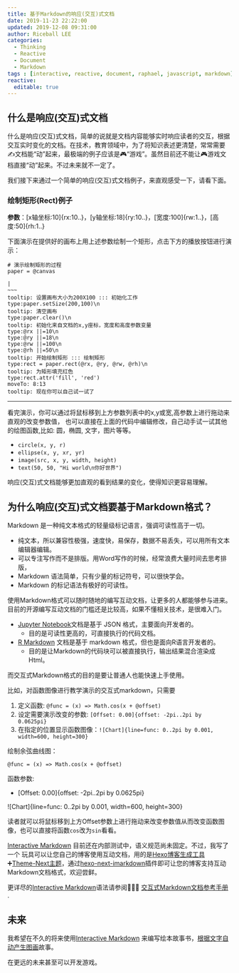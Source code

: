 ```yaml
---
title: 基于Markdown的响应(交互)式文档
date: 2019-11-23 22:22:00
updated: 2019-12-08 09:31:00
author: Riceball LEE
categories:
  - Thinking
  - Reactive
  - Document
  - Markdown
tags : [interactive, reactive, document, raphael, javascript, markdown]
reactive:
  editable: true
---
```


## 什么是响应(交互)式文档

什么是响应(交互)式文档，简单的说就是文档内容能够实时响应读者的交互，根据交互实时变化的文档。在技术，教育领域中，为了将知识表述更清楚，常常需要✍文档能“动”起来，最极端的例子应该是🎮️“游戏”。虽然目前还不能让🎮️游戏文档直接“动”起来。不过未来就不一定了。

我们接下来通过一个简单的响应(交互)式文档例子，来直观感受一下，请看下面。

<!--more-->

### 绘制矩形(Rect)例子

**参数**：[x轴坐标:10]{rx:10..}，[y轴坐标:18]{ry:10..}，[宽度:100]{rw:1..}，[高度:50]{rh:1..}

下面演示在提供好的画布上用上述参数绘制一个矩形，点击下方的播放按钮进行演示：

```output
# 演示绘制矩形的过程
paper = @canvas

|
~~~
tooltip: 设置画布大小为200X100 ::: 初始化工作
type:paper.setSize(200,100)\n
tooltip: 清空画布
type:paper.clear()\n
tooltip: 初始化来自文档的x,y座标，宽度和高度参数变量
type:@rx ||=10\n
type:@ry ||=18\n
type:@rw ||=100\n
type:@rh ||=50\n
tooltip: 开始绘制矩形 ::: 绘制矩形
type:rect = paper.rect(@rx, @ry, @rw, @rh)\n
tooltip: 为矩形填充红色
type:rect.attr('fill', 'red')
moveTo: 8:13
tooltip: 现在你可以自己试一试了
```
----

看完演示，你可以通过将鼠标移到上方参数列表中的x,y或宽,高参数上进行拖动来直观的改变参数值，
也可以直接在上面的代码中编辑修改，自己动手试一试其他的绘图函数,比如: 圆，椭圆, 文字，图片等等。

* `circle(x, y, r)`
* `ellipse(x, y, xr, yr)`
* `image(src, x, y, width, height)`
* `text(50, 50, "Hi world\n你好世界")`


响应(交互)式文档能够更加直观的看到结果的变化，使得知识更容易理解。


## 为什么响应(交互)式文档要基于Markdown格式？

Markdown 是一种纯文本格式的轻量级标记语言，强调可读性高于一切。

* 纯文本，所以兼容性极强，速度快，易保存，数据不易丢失，可以用所有文本编辑器编辑。
* 可以专注写作而不是排版。用Word写作的时候，经常浪费大量时间去思考排版，
* Markdown 语法简单，只有少量的标记符号，可以很快学会。
* Markdown 的标记语法有极好的可读性。

使用Markdown格式可以随时随地的编写互动文档，让更多的人都能够参与进来。目前的开源编写互动文档的门槛还是比较高，如果不懂相关技术，是很难入门。

* [Jupyter Notebook](https://jupyter.org/)文档是基于 JSON 格式，主要面向开发者的。
  * 目的是可读性更高的，可直接执行的代码文档。
* [R Markdown](https://rmarkdown.rstudio.com/) 文档是基于 markdown 格式，但也是面向R语言开发者的。
  * 目的是让Markdown的代码块可以被直接执行，输出结果混合渲染成Html。

而交互式Markdown格式的目的是要让普通人也能快速上手使用。

比如，对函数图像进行教学演示的交互式markdown，只需要

1. 定义函数: `@func = (x) => Math.cos(x + @offset)`
2. 设定需要演示改变的参数: `[Offset: 0.00]{offset: -2pi..2pi by 0.0625pi}`
3. 在指定的位置显示函数图像：`![Chart]{line=func: 0..2pi by 0.001, width=600, height=300}`

绘制余弦曲线图：

    @func = (x) => Math.cos(x + @offset)

函数参数:

* [Offset: 0.00]{offset: -2pi..2pi by 0.0625pi}

![Chart]{line=func: 0..2pi by 0.001, width=600, height=300}

读者就可以将鼠标移到上方Offset参数上进行拖动来改变参数值从而改变函数图像，也可以直接将函数`cos`改为`sin`看看。


[Interactive Markdown](/imarkdown) 目前还在内部测试中，语义规范尚未固定。不过，我写了一个
玩具可以让您自己的博客使用互动文档，用的是[Hexo博客生成工具](https://hexo.io/)➕️[Theme-Next主题](https://theme-next.org/)，通过[hexo-next-imarkdown](https://github.com/snowyu/hexo-next-imarkdown)插件即可让您的博客支持互动Markdown文档格式，欢迎尝鲜。

更详尽的[Interactive Markdown](/imarkdown)语法请参阅💁🏻‍♂️ [交互式Markdown文档参考手册](http://riceball.me/imarkdown/reference.html) .

## 未来

我希望在不久的将来使用[Interactive Markdown](/imarkdown) 来编写绘本故事书，[根据文字自动产生图画](https://medium.com/ai-club-iiitb/text-to-image-synthesis-62eb44e65cd0)故事。

在更远的未来甚至可以开发游戏。
